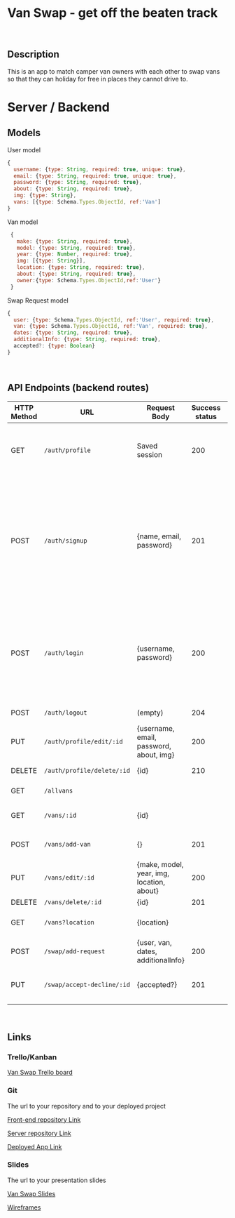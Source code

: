 # Van Swap - get off the beaten track

<br>

## Description

This is an app to match camper van owners with each other to swap vans so that they can holiday for free in places they cannot drive to.


# Server / Backend


## Models

User model

```javascript
{
  username: {type: String, required: true, unique: true},
  email: {type: String, required: true, unique: true},
  password: {type: String, required: true},
  about: {type: String, required: true},
  img: {type: String},
  vans: [{type: Schema.Types.ObjectId, ref:'Van']
}
```



Van model

```javascript
 {
   make: {type: String, required: true},
   model: {type: String, required: true},
   year: {type: Number, required: true},
   img: [{type: String}],
   location: {type: String, required: true},
   about: {type: String, required: true},
   owner:{type: Schema.Types.ObjectId,ref:'User'}
 }
```



Swap Request model

```javascript
{
  user: {type: Schema.Types.ObjectId, ref:'User', required: true},
  van: {type: Schema.Types.ObjectId, ref:'Van', required: true},
  dates: {type: String, required: true},
  additionalInfo: {type: String, required: true},
  accepted?: {type: Boolean}
}
```

<br>


## API Endpoints (backend routes)

| HTTP Method | URL                         | Request Body                 | Success status | Error Status | Description                                                  |
| ----------- | --------------------------- | ---------------------------- | -------------- | ------------ | ------------------------------------------------------------ |
| GET         | `/auth/profile    `           | Saved session                | 200            | 404          | Check if user is logged in and return profile page           |
| POST        | `/auth/signup`                | {name, email, password}      | 201            | 404          | Checks if fields not empty (422) and user not exists (409), then create user with encrypted password, and store user in session |
| POST        | `/auth/login`                 | {username, password}         | 200            | 401          | Checks if fields not empty (422), if user exists (404), and if password matches (404), then stores user in session |
| POST        | `/auth/logout`                | (empty)                      | 204            | 400          | Logs out the user  |
| PUT         | `/auth/profile/edit/:id`      | {username, email, password, about, img}|200   |400           | edit profile |
| DELETE      | `/auth/profile/delete/:id`    | {id}                         | 210            |400           | delete profile |
| GET         | `/allvans    `                |                              |                | 400          | Show all vans     |                                 
| GET         | `/vans/:id`                   | {id}                         |                |              | Show specific van     |                             
| POST        | `/vans/add-van`               | {}                           | 201            | 400          | Create and save a new van   |                       
| PUT         | `/vans/edit/:id`              | {make, model, year, img, location, about}| 200| 400          | edit van       |                                    
| DELETE      | `/vans/delete/:id`            | {id}                         | 201            | 400          | delete van      |                                   
| GET         | `/vans?location`              |  {location}                  |                | 400          | show vans filtered by location   |                                        
| POST        | `/swap/add-request`           | {user, van, dates, additionalInfo}| 200       | 404          | add swap request     |                                       
| PUT         | `/swap/accept-decline/:id`    | {accepted?}                  | 201            | 400          | accept or decline swap request   |                    

<br>


## Links

### Trello/Kanban

[Van Swap Trello board](https://trello.com/b/B24pd2i8/van-swap) 


### Git

The url to your repository and to your deployed project

[Front-end repository Link](https://github.com/lynn-w-b/van-swap-front-end)

[Server repository Link](https://github.com/lynn-w-b/van-swap-back-end)

[Deployed App Link](http://heroku.com)

### Slides

The url to your presentation slides

[Van Swap Slides](https://docs.google.com/presentation/d/1rz0FCZhx9SKnHqKoFFHeDqkVtWUyveraPv7WBL02TyA/edit?usp=sharing)

[Wireframes](https://www.figma.com/proto/FXTohkjAiYU6iRQCw49OAq/WireFrames?node-id=1%3A3&scaling=scale-down)


